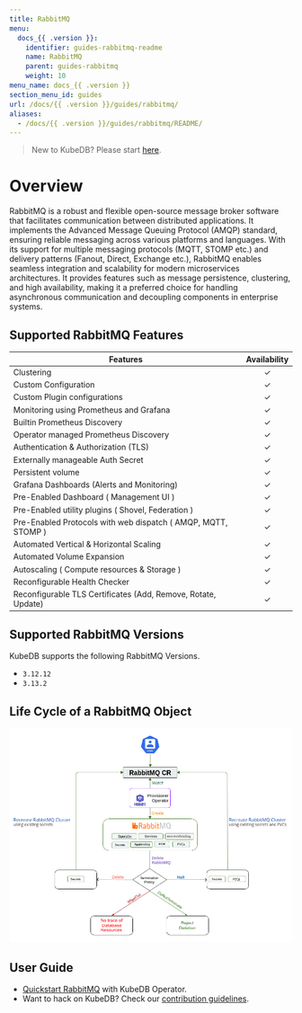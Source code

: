```yaml
---
title: RabbitMQ
menu:
  docs_{{ .version }}:
    identifier: guides-rabbitmq-readme
    name: RabbitMQ
    parent: guides-rabbitmq
    weight: 10
menu_name: docs_{{ .version }}
section_menu_id: guides
url: /docs/{{ .version }}/guides/rabbitmq/
aliases:
  - /docs/{{ .version }}/guides/rabbitmq/README/
---
```

> New to KubeDB? Please start [here](/docs/README.md).

# Overview 

RabbitMQ is a robust and flexible open-source message broker software that facilitates communication between distributed applications. It implements the Advanced Message Queuing Protocol (AMQP) standard, ensuring reliable messaging across various platforms and languages. With its support for multiple messaging protocols (MQTT, STOMP etc.) and delivery patterns (Fanout, Direct, Exchange etc.), RabbitMQ enables seamless integration and scalability for modern microservices architectures. It provides features such as message persistence, clustering, and high availability, making it a preferred choice for handling asynchronous communication and decoupling components in enterprise systems.

## Supported RabbitMQ Features

| Features                                                      | Availability |
|---------------------------------------------------------------|:------------:|
| Clustering                                                    |   &#10003;   |
| Custom Configuration                                          |   &#10003;   |
| Custom Plugin configurations                                  |   &#10003;   |
| Monitoring using Prometheus and Grafana                       |   &#10003;   |
| Builtin Prometheus Discovery                                  |   &#10003;   |
| Operator managed Prometheus Discovery                         |   &#10003;   |
| Authentication & Authorization (TLS)                          |   &#10003;   |
| Externally manageable Auth Secret                             |   &#10003;   |
| Persistent volume                                             |   &#10003;   |
| Grafana Dashboards (Alerts and Monitoring)                    |   &#10003;   |
| Pre-Enabled Dashboard ( Management UI )                       |   &#10003;   |
| Pre-Enabled utility plugins ( Shovel, Federation )            |   &#10003;   |
| Pre-Enabled Protocols with web dispatch ( AMQP, MQTT, STOMP ) |   &#10003;   |
| Automated Vertical & Horizontal Scaling                       |   &#10003;   |
| Automated Volume Expansion                                    |   &#10003;   |
| Autoscaling ( Compute resources & Storage )                   |   &#10003;   |
| Reconfigurable Health Checker                                 |   &#10003;   |
| Reconfigurable TLS Certificates (Add, Remove, Rotate, Update) |   &#10003;   |

## Supported RabbitMQ Versions

KubeDB supports the following RabbitMQ Versions.
- `3.12.12`
- `3.13.2`

## Life Cycle of a RabbitMQ Object

<!---
ref : https://cacoo.com/diagrams/4PxSEzhFdNJRIbIb/0281B
--->

<p text-align="center">
    <img alt="lifecycle"  src="/docs/guides/rabbitmq/images/rabbitmq-lifecycle.png" >
</p>

## User Guide

- [Quickstart RabbitMQ](/docs/guides/rabbitmq/quickstart/quickstart.md) with KubeDB Operator.
- Want to hack on KubeDB? Check our [contribution guidelines](/docs/CONTRIBUTING.md).